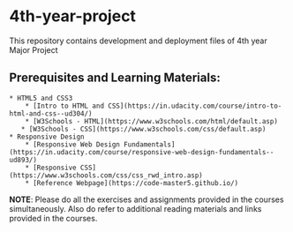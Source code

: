 # 4th-year-project

This repository contains development and deployment files of 4th year Major Project

## Prerequisites and Learning Materials:

    * HTML5 and CSS3
        * [Intro to HTML and CSS](https://in.udacity.com/course/intro-to-html-and-css--ud304/)
        * [W3Schools - HTML](https://www.w3schools.com/html/default.asp)
       * [W3Schools - CSS](https://www.w3schools.com/css/default.asp)
    * Responsive Design
        * [Responsive Web Design Fundamentals](https://in.udacity.com/course/responsive-web-design-fundamentals--ud893/)
        * [Responsive CSS](https://www.w3schools.com/css/css_rwd_intro.asp)
        * [Reference Webpage](https://code-master5.github.io/)

**NOTE**: Please do all the exercises and assignments provided in the courses simultaneously. Also do refer to additional reading materials and links provided in the courses.
